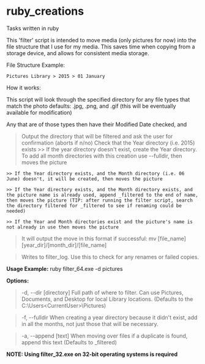 # ruby_creations
Tasks written in ruby

This 'filter' script is intended to move media (only pictures for now) into the file structure that I use for my media. This saves time when copying from a storage device, and allows for consistent media storage.

File Structure Example:

    Pictures Library > 2015 > 01 January

How it works:

This script will look through the specified directory for any file types that match the photo defaults: .jpg, .png, and .gif (this will be eventually available for modification)

Any that are of those types then have their Modified Date checked, and
  > Output the directory that will be filtered and ask the user for confirmation (aborts if n/no)
  > Check that the Year directory (i.e. 2015) exists
    >> If the year directory doesn't exist, create the Year directory. To add all month directories with this creation use --fulldir, then moves the picture

    >> If the Year directory exists, and the Month directory (i.e. 06 June) doesn't, it will be created, then moves the picture

    >> If the Year directory exists, and the Month directory exists, and the picture name is already used, append _filtered to the end of name, then moves the picture (TIP: after running the filter script, search the directory filtered for _filtered to see if renaming could be needed)

    >> If the Year and Month directories exist and the picture's name is not already in use then moves the picture

  > It will output the move in this format if successful: mv [file_name] [year_dir]/[month_dir]/[file_name]

  >Writes to filter_log. Use this to check for any renames or failed copies.


**Usage Example:** ruby filter_64.exe -d pictures

**Options:**

  >-d, --dir [directory] Full path of where to filter. Can use Pictures, Documents, and Desktop for local Library locations. (Defaults to the C:\Users\<CurrentUser>\Pictures)

  > -f, --fulldir When creating a year directory because it didn't exist, add in all the months, not just those that will be necessary.

  > -a, --append [text] When moving over files if a duplicate is found, append this text (Defaults to _filtered)

**NOTE: Using filter_32.exe on 32-bit operating systems is required**
